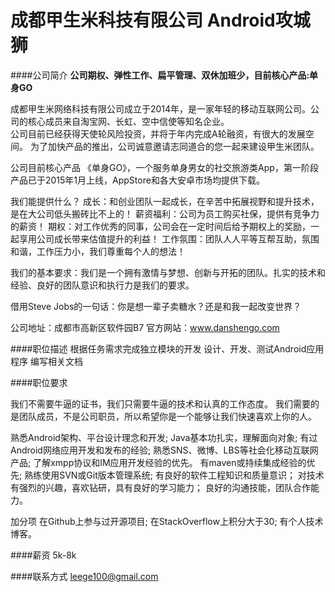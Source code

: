 成都甲生米科技有限公司 Android攻城狮
==========  

####公司简介
**公司期权、弹性工作、扁平管理、双休加班少，目前核心产品:单身GO** 

成都甲生米网络科技有限公司成立于2014年，是一家年轻的移动互联网公司。公司的核心成员来自淘宝网、长虹、空中信使等知名企业。  
公司目前已经获得天使轮风险投资，并将于年内完成A轮融资，有很大的发展空间。 
为了加快产品的推出，公司诚意邀请志同道合的您一起来建设甲生米团队。 

公司目前核心产品
《单身GO》，一个服务单身男女的社交旅游类App，第一阶段产品已于2015年1月上线，AppStore和各大安卓市场均提供下载。

我们能提供什么？ 
成长：和创业团队一起成长，在辛苦中拓展视野和提升技术，是在大公司低头搬砖比不上的！ 
薪资福利：公司为员工购买社保，提供有竞争力的薪资！ 
期权：对工作优秀的同事，公司会在一定时间后给予期权上的奖励，一起享用公司成长带来估值提升的利益！ 
工作氛围：团队人人平等互帮互助，氛围和谐，工作压力小，我们尊重每个人的想法！ 

我们的基本要求：我们是一个拥有激情与梦想、创新与开拓的团队。扎实的技术和经验、良好的团队意识和执行力是我们的要求。 

借用Steve Jobs的一句话：你是想一辈子卖糖水？还是和我一起改变世界？ 


公司地址：成都市高新区软件园B7 
官方网站：www.danshengo.com

####职位描述
根据任务需求完成独立模块的开发
设计、开发、测试Android应用程序
编写相关文档

####职位要求 

我们不需要牛逼的证书，我们只需要牛逼的技术和认真的工作态度。
我们需要的是团队成员，不是公司职员，所以希望你是一个能够让我们快速喜欢上你的人。

熟悉Android架构、平台设计理念和开发;
Java基本功扎实，理解面向对象;
有过Android网络应用开发和发布的经验;
熟悉SNS、微博、LBS等社会化移动互联网产品;
了解xmpp协议和IM应用开发经验的优先。
有maven或持续集成经验的优先;
熟练使用SVN或Git版本管理系统;
有良好的软件工程知识和质量意识；
对技术有强烈的兴趣，喜欢钻研，具有良好的学习能力；
良好的沟通技能，团队合作能力。

加分项
在Github上参与过开源项目;
在StackOverflow上积分大于30;
有个人技术博客。

####薪资
5k-8k


####联系方式
[leege100@gmail.com](mailto:leege100@gmail.com)

